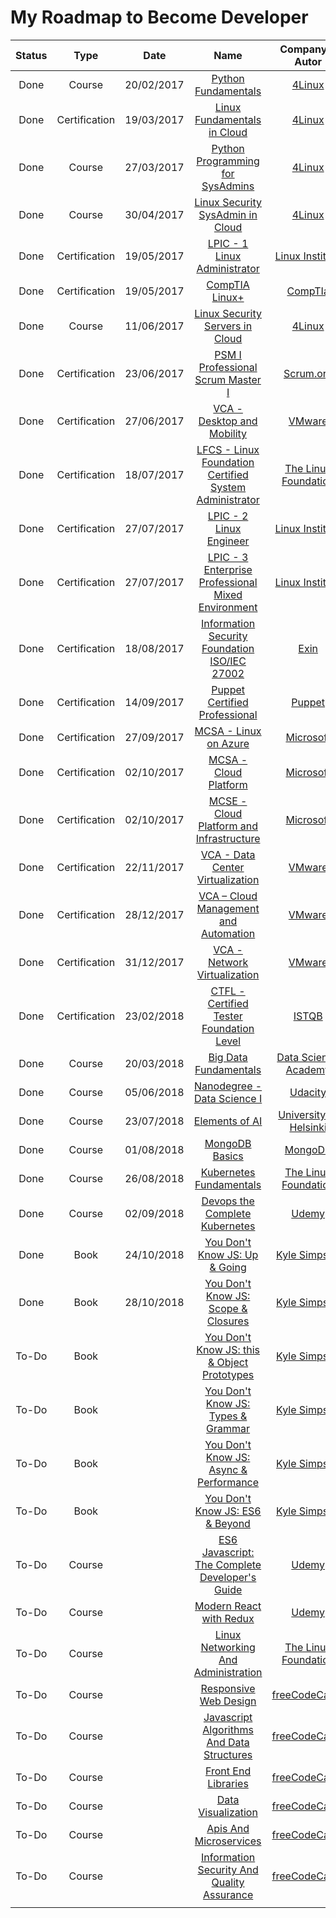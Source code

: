 

# My Roadmap to Become Developer



|    Status    |   Type          |   Date     | Name                                                      |     Company - Autor     |
|:------------:|:---------------:|:----------:|:---------------------------------------------------------:|:-----------------------:|
|     Done     |      Course     | 20/02/2017 | [Python Fundamentals]                                     | [4Linux]                |
|     Done     |  Certification  | 19/03/2017 | [Linux Fundamentals in Cloud]                             | [4Linux]                |
|     Done     |      Course     | 27/03/2017 | [Python Programming for SysAdmins]                        | [4Linux]                |
|     Done     |      Course     | 30/04/2017 | [Linux Security SysAdmin in Cloud]                        | [4Linux]                | 
|     Done     |  Certification  | 19/05/2017 | [LPIC - 1 Linux Administrator]                            | [Linux Institute]       |
|     Done     |  Certification  | 19/05/2017 | [CompTIA Linux+]                                          | [CompTIa]               |
|     Done     |      Course     | 11/06/2017 | [Linux Security Servers in Cloud]                         | [4Linux]                |
|     Done     |  Certification  | 23/06/2017 | [PSM I Professional Scrum Master I]                       | [Scrum.org]             |
|     Done     |  Certification  | 27/06/2017 | [VCA - Desktop and Mobility]                              | [VMware]                |
|     Done     |  Certification  | 18/07/2017 | [LFCS - Linux Foundation Certified System Administrator]  | [The Linux Foundation]  |
|     Done     |  Certification  | 27/07/2017 | [LPIC - 2 Linux Engineer ]                                | [Linux Institute]       |
|     Done     |  Certification  | 27/07/2017 | [LPIC - 3 Enterprise Professional Mixed Environment]      | [Linux Institute]       |
|     Done     |  Certification  | 18/08/2017 | [Information Security Foundation ISO/IEC 27002]           | [Exin]                  |
|     Done     |  Certification  | 14/09/2017 | [Puppet Certified Professional]                           | [Puppet]                |
|     Done     |  Certification  | 27/09/2017 | [MCSA - Linux on Azure]                                   | [Microsoft]             |
|     Done     |  Certification  | 02/10/2017 | [MCSA - Cloud Platform]                                   | [Microsoft]             |
|     Done     |  Certification  | 02/10/2017 | [MCSE - Cloud Platform and Infrastructure]                | [Microsoft]             |
|     Done     |  Certification  | 22/11/2017 | [VCA - Data Center Virtualization]                        | [VMware]                |
|     Done     |  Certification  | 28/12/2017 | [VCA – Cloud Management and Automation]                   | [VMware]                |
|     Done     |  Certification  | 31/12/2017 | [VCA - Network Virtualization]                            | [VMware]                |
|     Done     |  Certification  | 23/02/2018 | [CTFL - Certified Tester Foundation Level]                | [ISTQB]                 |
|     Done     |      Course     | 20/03/2018 | [Big Data Fundamentals]                                   | [Data Science Academy]  |
|     Done     |      Course     | 05/06/2018 | [Nanodegree - Data Science I]                             | [Udacity]               |
|     Done     |      Course     | 23/07/2018 | [Elements of AI]                                          | [University of Helsinki]|
|     Done     |      Course     | 01/08/2018 | [MongoDB Basics]                                          | [MongoDB]               |
|     Done     |      Course     | 26/08/2018 | [Kubernetes Fundamentals]                                 | [The Linux Foundation]  |
|     Done     |      Course     | 02/09/2018 | [Devops the Complete Kubernetes]                          | [Udemy]                 |
|     Done     |       Book      | 24/10/2018 | [You Don't Know JS: Up & Going]                           | [Kyle Simpson]          |
|     Done     |       Book      | 28/10/2018 | [You Don't Know JS: Scope & Closures]                     | [Kyle Simpson]          |
|    To-Do     |       Book      |            | [You Don't Know JS: this & Object Prototypes]             | [Kyle Simpson]          |
|    To-Do     |       Book      |            | [You Don't Know JS: Types & Grammar]                      | [Kyle Simpson]          |
|    To-Do     |       Book      |            | [You Don't Know JS: Async & Performance]                  | [Kyle Simpson]          |
|    To-Do     |       Book      |            | [You Don't Know JS: ES6 & Beyond]                         | [Kyle Simpson]          |
|    To-Do     |      Course     |            | [ES6 Javascript: The Complete Developer's Guide]          | [Udemy]                 |
|    To-Do     |      Course     |            | [Modern React with Redux]                                 | [Udemy]                 |
|    To-Do     |      Course     |            | [Linux Networking And Administration]                     | [The Linux Foundation]  |
|    To-Do     |      Course     |            | [Responsive Web Design]                                   | [freeCodeCamp]          |
|    To-Do     |      Course     |            | [Javascript Algorithms And Data Structures]               | [freeCodeCamp]          |
|    To-Do     |      Course     |            | [Front End Libraries]                                     | [freeCodeCamp]          |
|    To-Do     |      Course     |            | [Data Visualization]                                      | [freeCodeCamp]          |
|    To-Do     |      Course     |            | [Apis And Microservices]                                  | [freeCodeCamp]          |
|    To-Do     |      Course     |            | [Information Security And Quality Assurance]              | [freeCodeCamp]          |
|              |                 |            |                                                           |                         |



[//]: # (Reference Name)

[Python Fundamentals]: https://www.4linux.com.br/curso/python
[Linux Fundamentals in Cloud]: https://www.4linux.com.br/curso/linux-gratis
[Python Programming for SysAdmins]: https://www.4linux.com.br/curso/python-programming-sysadmins
[Linux Security SysAdmin in Cloud]: https://www.4linux.com.br/curso/linux-sysadmin-security
[LPIC - 1 Linux Administrator]: https://www.lpi.org/our-certifications/lpic-1-overview
[CompTIA Linux+]: https://certification.comptia.org/certifications/linux
[Linux Security Servers in Cloud]: https://www.4linux.com.br/curso/linux-servers-configuration-devops
[PSM I Professional Scrum Master I]: https://www.scrum.org/professional-scrum-master-i-certification
[VCA - Desktop and Mobility]: https://mylearn.vmware.com/lcms/web/portals/certification/PathDiagrams/VMware_Certification_Tracks.pdf
[LFCS - Linux Foundation Certified System Administrator]: https://training.linuxfoundation.org/certification/linux-foundation-certified-sysadmin-lfcs/
[LPIC - 2 Linux Engineer ]: https://www.lpi.org/our-certifications/lpic-2-overview
[LPIC - 3 Enterprise Professional Mixed Environment]: https://www.lpi.org/our-certifications/lpic-3-304-overview
[Information Security Foundation ISO/IEC 27002]: https://www.exin.com/certifications/information-security-foundation-based-iso-iec-27001-exam
[Puppet Certified Professional]: https://puppet.com/support-services/certification
[MCSA - Linux on Azure]: https://www.microsoft.com/en-in/learning/mcsa-linux-azure-certification.aspx
[MCSA - Cloud Platform]: https://www.microsoft.com/en-ca/learning/mcsa-cloud-platform-certification.aspx
[MCSE - Cloud Platform and Infrastructure]: https://www.microsoft.com/pt-br/learning/mcse-cloud-platform-infrastructure.aspx
[VCA - Data Center Virtualization]: https://mylearn.vmware.com/lcms/web/portals/certification/PathDiagrams/VMware_Certification_Tracks.pdf
[VCA – Cloud Management and Automation]: https://mylearn.vmware.com/lcms/web/portals/certification/PathDiagrams/VMware_Certification_Tracks.pdf
[VCA - Network Virtualization]: https://mylearn.vmware.com/lcms/web/portals/certification/PathDiagrams/VMware_Certification_Tracks.pdf
[CTFL - Certified Tester Foundation Level]: https://www.istqb.org/certification-path-root/foundation-level-2018.html
[Big Data Fundamentals]: https://www.datascienceacademy.com.br/course?courseid=big-data-fundamentos
[Nanodegree - Data Science I]: https://br.udacity.com/course/python-fundamentos-data-science--nd110
[Elements of AI]: https://www.elementsofai.com/
[MongoDB Basics]: https://university.mongodb.com/courses/M001/about
[Kubernetes Fundamentals]: https://training.linuxfoundation.org/training/kubernetes-fundamentals/
[Devops the Complete Kubernetes]: https://www.udemy.com/learn-devops-the-complete-kubernetes-course/
[You Don't Know JS: Up & Going]: https://www.amazon.com/_/dp/1491924462?tag=oreilly20-20
[You Don't Know JS: Scope & Closures]: https://www.amazon.com/You-Dont-Know-JS-Closures/dp/1449335586

[ES6 Javascript: The Complete Developer's Guide]: https://www.udemy.com/javascript-es6-tutorial/?couponCode=4MORE1234
[Modern React with Redux]: https://www.udemy.com/react-redux/?couponCode=4MORE1234
[You Don't Know JS: this & Object Prototypes]: https://www.amazon.com/gp/product/B00LPUIB9G/ref=series_rw_dp_sw
[You Don't Know JS: Types & Grammar]: https://www.amazon.com/You-Dont-Know-JS-Grammar/dp/1491904194
[You Don't Know JS: Async & Performance]: https://www.amazon.com/gp/product/B00TXVCJ7O/ref=series_rw_dp_sw
[You Don't Know JS: ES6 & Beyond]: https://www.amazon.com/You-Dont-Know-JS-Beyond-ebook/dp/B019HRGOPQ
[Linux Networking And Administration]: https://training.linuxfoundation.org/training/linux-networking-and-administration/
[Responsive Web Design]: https://learn.freecodecamp.org/
[Javascript Algorithms And Data Structures]: https://learn.freecodecamp.org/
[Front End Libraries]: https://learn.freecodecamp.org/
[Data Visualization]: https://learn.freecodecamp.org/
[Apis And Microservices]: https://learn.freecodecamp.org/
[Information Security And Quality Assurance]: https://learn.freecodecamp.org/

[//]: # (Reference Tutor)

[4Linux]: https://www.4linux.com.br
[Linux Institute]: https://www.lpi.org
[The Linux Foundation]: https://www.linuxfoundation.org
[CompTIa]: https://www.comptia.org
[Scrum.org]: https://www.scrum.org
[VMware]: https://www.vmware.com
[Exin]: https://www.exin.com
[Puppet]: https://puppet.com
[Microsoft]: https://www.microsoft.com
[ISTQB]: https://www.istqb.org
[Udemy]: https://www.udemy.com
[Udacity]: https://www.udacity.com
[University of Helsinki]: https://www.helsinki.fi
[MongoDB]: https://www.mongodb.com
[Data Science Academy]: https://www.datascienceacademy.com.br
[Kyle Simpson]: https://github.com/getify
[freeCodeCamp]: https://www.freecodecamp.org/







      
